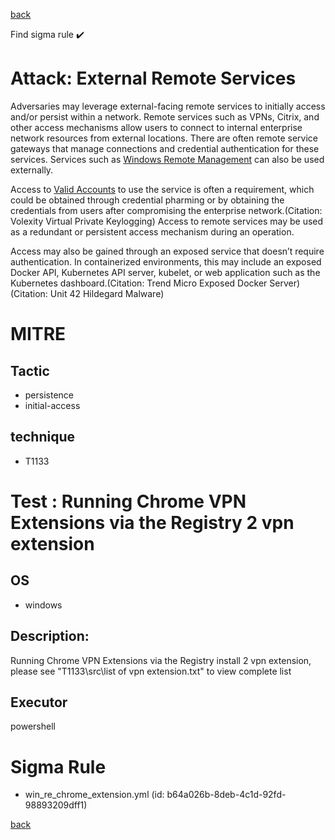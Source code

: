 
[back](../index.md)

Find sigma rule :heavy_check_mark: 

# Attack: External Remote Services 

Adversaries may leverage external-facing remote services to initially access and/or persist within a network. Remote services such as VPNs, Citrix, and other access mechanisms allow users to connect to internal enterprise network resources from external locations. There are often remote service gateways that manage connections and credential authentication for these services. Services such as [Windows Remote Management](https://attack.mitre.org/techniques/T1021/006) can also be used externally.

Access to [Valid Accounts](https://attack.mitre.org/techniques/T1078) to use the service is often a requirement, which could be obtained through credential pharming or by obtaining the credentials from users after compromising the enterprise network.(Citation: Volexity Virtual Private Keylogging) Access to remote services may be used as a redundant or persistent access mechanism during an operation.

Access may also be gained through an exposed service that doesn’t require authentication. In containerized environments, this may include an exposed Docker API, Kubernetes API server, kubelet, or web application such as the Kubernetes dashboard.(Citation: Trend Micro Exposed Docker Server)(Citation: Unit 42 Hildegard Malware)

# MITRE
## Tactic
  - persistence
  - initial-access


## technique
  - T1133


# Test : Running Chrome VPN Extensions via the Registry 2 vpn extension
## OS
  - windows


## Description:
Running Chrome VPN Extensions via the Registry install 2 vpn extension, please see "T1133\src\list of vpn extension.txt" to view complete list


## Executor
powershell

# Sigma Rule
 - win_re_chrome_extension.yml (id: b64a026b-8deb-4c1d-92fd-98893209dff1)



[back](../index.md)
